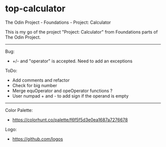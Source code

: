# top-calculator
The Odin Project - Foundations - Project: Calculator

This is my go of the project "Project: Calculator" from Foundations parts of The Odin Project.

___

Bug: 
- +/- and "operator" is accepted. Need to add an exceptions

ToDo:
- Add comments and refactor
- Check for big number
- Merge equOperator and opeOperator functions ?
- User numpad + and - to add sign if the operand is empty
___

Color Palette:
- https://colorhunt.co/palette/f6f5f5d3e0ea1687a7276678

Logo:
- https://github.com/logos
